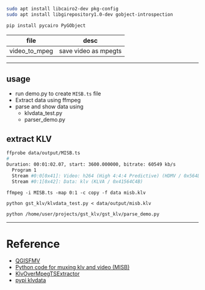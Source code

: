 

```bash
sudo apt install libcairo2-dev pkg-config
sudo apt install libgirepository1.0-dev gobject-introspection
```

```bash
pip install pycairo PyGObject
```


| file  | desc  |
|---|---|
| video_to_mpeg  | save video as mpegts  |

---

## usage
- run demo.py to create `MISB.ts` file
- Extract data using ffmpeg 
- parse and show data using
  - klvdata_test.py
  - parser_demo.py


## extract KLV

```bash
ffprobe data/output/MISB.ts 
#
Duration: 00:01:02.07, start: 3600.000000, bitrate: 60549 kb/s
  Program 1 
  Stream #0:0[0x41]: Video: h264 (High 4:4:4 Predictive) (HDMV / 0x564D4448), yuv444p(tv, bt709, progressive), 3840x2160 [SAR 1:1 DAR 16:9], 30 fps, 30 tbr, 90k tbn, 60 tbc
  Stream #0:1[0x42]: Data: klv (KLVA / 0x41564C4B)
```

```
ffmpeg -i MISB.ts -map 0:1 -c copy -f data misb.klv
```

```
python gst_klv/klvdata_test.py < data/output/misb.klv 
```

```
python /home/user/projects/gst_klv/gst_klv/parse_demo.py
```

---

# Reference
- [QGISFMV](https://github.com/All4Gis/QGISFMV?tab=readme-ov-file)
- [Python code for muxing klv and video (MISB)](https://gist.github.com/All4Gis/509fbe06ce53a0885744d16595811e6f)
- [KlvOverMpegTSExtractor](https://github.com/shacharmo/KlvOverMpegTSExtractor)
- [pypi klvdata](https://pypi.org/project/klvdata/)